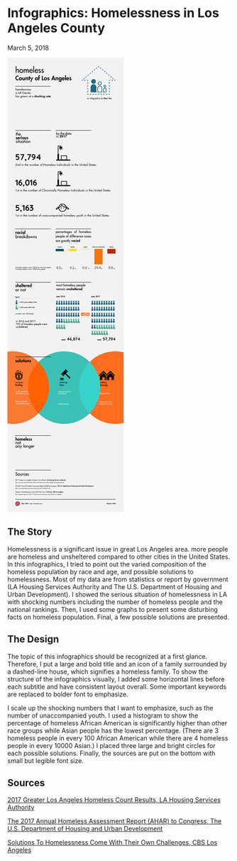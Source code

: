 # Infographics: Homelessness in Los Angeles County
March 5, 2018

<img src="/journal/img/ascj-200-diy-2/homeless.png" class="no-subtitle">

## The Story
Homelessness is a significant issue in great Los Angeles area. more people are homeless and unsheltered compared to other cities in the United States. In this infographics, I tried to point out the varied composition of the homeless population by race and age, and possible solutions to homelessness. Most of my data are from statistics or report by government (LA Housing Services Authority and The U.S. Department of Housing and Urban Development). I showed the serious situation of homelessness in LA with shocking numbers including the number of homeless people and the national rankings. Then, I used some graphs to present some disturbing facts on homeless population. Final, a few possible solutions are presented.

## The Design
The topic of this infographics should be recognized at a first glance. Therefore, I put a large and bold title and an icon of a family surrounded by a dashed-line house, which signifies a homeless family. To show the structure of the infographics visually, I added some horizontal lines before each subtitle and have consistent layout overall. Some important keywords are replaced to bolder font to emphasize.

I scale up the shocking numbers that I want to emphasize, such as the number of unaccompanied youth. I used a histogram to show the percentage of homeless African American is significantly higher than other race groups while Asian people has the lowest percentage. (There are 3 homeless people in every 100 African American while there are 4 homeless people in every 10000 Asian.) I placed three large and bright circles for each possible solutions. Finally, the sources are put on the bottom with small but legible font size.

## Sources
[2017 Greater Los Angeles Homeless Count Results, LA Housing Services Authority](https://www.lahsa.org/documents?id=1385-2017-homeless-count-results-los-angeles-county-presentation.pdf)

[The 2017 Annual Homeless Assessment Report (AHAR) to Congress, The U.S. Department of Housing and Urban Development](https://www.hudexchange.info/resources/documents/2017-AHAR-Part-1.pdf)

[Solutions To Homelessness Come With Their Own Challenges, CBS Los Angeles](http://losangeles.cbslocal.com/2017/12/28/solutions-to-homelessness-come-with-their-own-challenges)
